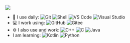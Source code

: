![](https://github-readme-stats.vercel.app/api?username=iXeor&theme=dark)
- 🚀 I use daily:
  ![Git](https://img.shields.io/badge/-Git-black?style=plastic&logo=git)
  ![Shell](https://img.shields.io/badge/-Shell-blasck?style=plastic&logo=Shell)
  ![VS Code](https://img.shields.io/badge/-VS%20Code-007ACC?style=plastic&logo=visual-studio-code)
  ![Visual Studio](https://img.shields.io/badge/-Visual%20Studio-purple?style=plastic&logo=visual-studio)
- 💻 I work using:
  ![GitHub](https://img.shields.io/badge/-GitHub-181717?style=plastic&logo=github)
  ![Gitee](https://img.shields.io/badge/-Gitee-FCA121?style=plastic&logo=gitee)
- ⚙️ I also use and work: 
  ![C++](https://img.shields.io/badge/-C++-00599C?style=plastic&logo=c)
  ![C](https://img.shields.io/badge/-C-green?style=plastic&logo=c)
  ![Java](https://img.shields.io/badge/-java-3f4441?style=plastic&logo=java) 
- I am learning:
  ![Kotlin](https://img.shields.io/badge/-kotlin-006a71?style=plastic&logo=kotlin) 
  ![Python](https://img.shields.io/badge/-python-yellow?style=plastic&logo=python) 
